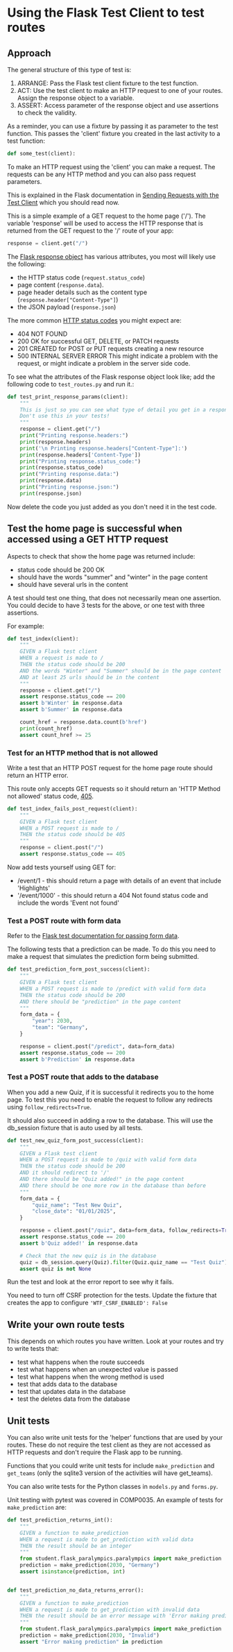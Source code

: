 # Using the Flask Test Client to test routes

## Approach

The general structure of this type of test is:

1. ARRANGE: Pass the Flask test client fixture to the test function.
2. ACT: Use the test client to make an HTTP request to one of your routes. Assign the response object to a variable.
3. ASSERT: Access parameter of the response object and use assertions to check the validity.

As a reminder, you can use a fixture by passing it as parameter to the test function. This passes the 'client' fixture
you created in the last activity to a test function:

```python
def some_test(client):
```

To make an HTTP request using the 'client' you can make a request. The requests can be any HTTP method and you can also
pass request parameters.

This is explained in the Flask documentation
in [Sending Requests with the Test Client](https://flask.palletsprojects.com/en/stable/testing/#sending-requests-with-the-test-client)
which you should read now.

This is a simple example of a GET request to the home page ('/'). The variable 'response' will be used to access the
HTTP
response that is returned from the GET request to the '/' route of your app:

```python
response = client.get("/")
```

The [Flask response object](https://flask.palletsprojects.com/en/stable/api/#flask.Response) has various attributes, you
most will likely use the following:

- the HTTP status code (`request.status_code`)
- page content (`response.data`).
- page header details such as the content type (`response.header["Content-Type"]`)
- the JSON payload (`response.json`)

The more common [HTTP status codes](https://developer.mozilla.org/en-US/docs/Web/HTTP/Status) you might expect are:

- 404 NOT FOUND
- 200 OK for successful GET, DELETE, or PATCH requests
- 201 CREATED for POST or PUT requests creating a new resource
- 500 INTERNAL SERVER ERROR This might indicate a problem with the request, or might indicate a problem in the server
  side code.

To see what the attributes of the Flask response object look like; add the following code to `test_routes.py` and run
it.:

```python
def test_print_response_params(client):
    """
    This is just so you can see what type of detail you get in a response object.
    Don't use this in your tests!
    """
    response = client.get("/")
    print("Printing response.headers:")
    print(response.headers)
    print('\n Printing response.headers["Content-Type"]:')
    print(response.headers['Content-Type'])
    print("Printing response.status_code:")
    print(response.status_code)
    print("Printing response.data:")
    print(response.data)
    print("Printing response.json:")
    print(response.json)
```

Now delete the code you just added as you don't need it in the test code.

## Test the home page is successful when accessed using a GET HTTP request

Aspects to check that show the home page was returned include:

- status code should be 200 OK
- should have the words "summer" and "winter" in the page content
- should have several urls in the content

A test should test one thing, that does not necessarily mean one assertion. You could decide to have 3 tests for the
above, or one test with three assertions.

For example:

```python
def test_index(client):
    """
    GIVEN a Flask test client
    WHEN a request is made to /
    THEN the status code should be 200
    AND the words "Winter" and "Summer" should be in the page content
    AND at least 25 urls should be in the content
    """
    response = client.get("/")
    assert response.status_code == 200
    assert b'Winter' in response.data
    assert b'Summer' in response.data

    count_href = response.data.count(b'href')
    print(count_href)
    assert count_href >= 25
```

### Test for an HTTP method that is not allowed

Write a test that an HTTP POST request for the home page route should return an HTTP error.

This route only accepts GET requests so it should return an 'HTTP Method not allowed' status
code, [405](https://developer.mozilla.org/en-US/docs/Web/HTTP/Status/405).

```python
def test_index_fails_post_request(client):
    """
    GIVEN a Flask test client
    WHEN a POST request is made to /
    THEN the status code should be 405
    """
    response = client.post("/")
    assert response.status_code == 405
```

Now add tests yourself using GET for:

- /event/1 - this should return a page with details of an event that include 'Highlights'
- '/event/1000' - this should return a 404 Not found status code and include the words 'Event not found'

### Test a POST route with form data

Refer to
the [Flask test documentation for passing form data](https://flask.palletsprojects.com/en/stable/testing/#form-data).

The following tests that a prediction can be made. To do this you need to make a request that simulates the prediction
form being submitted.

```python
def test_prediction_form_post_success(client):
    """
    GIVEN a Flask test client
    WHEN a POST request is made to /predict with valid form data
    THEN the status code should be 200
    AND there should be "prediction" in the page content
    """
    form_data = {
        "year": 2030,
        "team": "Germany",
    }

    response = client.post("/predict", data=form_data)
    assert response.status_code == 200
    assert b'Prediction' in response.data
```

### Test a POST route that adds to the database

When you add a new Quiz, if it is successful it redirects you to the home page. To test this you need to enable the
request to follow any redirects using `follow_redirects=True`.

It should also succeed in adding a row to the database. This will use the db_session fixture that is auto used by all
tests.

```python
def test_new_quiz_form_post_success(client):
    """
    GIVEN a Flask test client
    WHEN a POST request is made to /quiz with valid form data
    THEN the status code should be 200
    AND it should redirect to '/'
    AND there should be "Quiz added!" in the page content
    AND there should be one more row in the database than before
    """
    form_data = {
        "quiz_name": "Test New Quiz",
        "close_date": "01/01/2025",
    }

    response = client.post("/quiz", data=form_data, follow_redirects=True)
    assert response.status_code == 200
    assert b'Quiz added!' in response.data

    # Check that the new quiz is in the database
    quiz = db_session.query(Quiz).filter(Quiz.quiz_name == "Test Quiz").first()
    assert quiz is not None
```

Run the test and look at the error report to see why it fails.

You need to turn off CSRF protection for the tests. Update the fixture that creates the app to configure
`'WTF_CSRF_ENABLED': False`

## Write your own route tests

This depends on which routes you have written. Look at your routes and try to write tests that:

- test what happens when the route succeeds
- test what happens when an unexpected value is passed
- test what happens when the wrong method is used
- test that adds data to the database
- test that updates data in the database
- test the deletes data from the database

## Unit tests

You can also write unit tests for the 'helper' functions that are used by your routes. These do not require the test
client as they are not accessed as HTTP requests and don't require the Flask app to be running.

Functions that you could write unit tests for include `make_prediction` and `get_teams` (only the sqlite3 version of the
activities will have get_teams).

You can also write tests for the Python classes in `models.py` and `forms.py`.

Unit testing with pytest was covered in COMP0035. An example of tests for `make_prediction` are:

```python
def test_prediction_returns_int():
    """
    GIVEN a function to make_prediction
    WHEN a request is made to get_prediction with valid data
    THEN the result should be an integer
    """
    from student.flask_paralympics.paralympics import make_prediction
    prediction = make_prediction(2030, "Germany")
    assert isinstance(prediction, int)


def test_prediction_no_data_returns_error():
    """
    GIVEN a function to make_prediction
    WHEN a request is made to get_prediction with invalid data
    THEN the result should be an error message with 'Error making prediction'
    """
    from student.flask_paralympics.paralympics import make_prediction
    prediction = make_prediction(2030, "Invalid")
    assert "Error making prediction" in prediction
```
